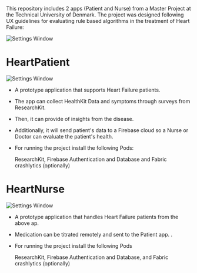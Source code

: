This repository includes 2 apps (Patient and Nurse) from a Master Project at the Technical University of Denmark.
The project was designed following UX guidelines for evaluating rule based algorithms in the treatment of Heart Failure:

![Settings Window](https://github.com/juanvalladolid/HeartProject/blob/juanvalladolid-upload-1/medicine-titration.png)


# HeartPatient

![Settings Window](https://github.com/juanvalladolid/HeartProject/blob/images/healthkit.png)

- A prototype application that supports Heart Failure patients.

- The app can collect HealthKit Data and symptoms through surveys from ResearchKit. 

- Then, it can provide of insights from the disease. 

- Additionally, it will send patient's data to a Firebase cloud so a Nurse or Doctor can evaluate the patient's health.

- For running the project install the following Pods:

  ResearchKit, Firebase Authentication and Database and Fabric crashlytics (optionally)

# HeartNurse

![Settings Window](https://github.com/juanvalladolid/HeartProject/blob/images/Nurse1.png)

- A prototype application that handles Heart Failure patients from the above ap. 

- Medication can be titrated remotely and sent to the Patient app.
.
- For running the project install the following Pods

  ResearchKit, Firebase Authentication and Database, and Fabric crashlytics (optionally)
